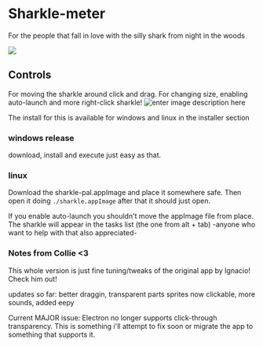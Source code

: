 # Sharkle-meter

For the people that fall in love with the silly shark from night in the woods

![](https://i.pinimg.com/originals/b5/c5/35/b5c53570bfb11860ea9ed010b0f74b8f.jpg)

## Controls

For moving the sharkle around click and drag.
For changing size, enabling auto-launch and more right-click sharkle!
![enter image description here](https://i.imgur.com/FTigXH3.png)

The install for this is available for windows and linux in the installer section

### windows release
download, install and execute just easy as that. 

### linux
Download the sharkle-pal.appImage and place it somewhere safe. Then open it doing `./sharkle.appImage` after that it should just open.

If you enable auto-launch you shouldn't move the appImage file from place. 
The sharkle will appear in the tasks list (the one from alt + tab) -anyone who want to help with that also appreciated-

### Notes from Collie <3
This whole version is just fine tuning/tweaks of the original app by Ignacio! Check him out!

updates so far: better draggin, transparent parts sprites now clickable, more sounds, added eepy

Current MAJOR issue: Electron no longer supports click-through transparency. This is something i'll attempt to fix soon or migrate the app to something that supports it.
